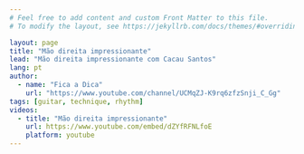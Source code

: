 ```yaml
---
# Feel free to add content and custom Front Matter to this file.
# To modify the layout, see https://jekyllrb.com/docs/themes/#overriding-theme-defaults

layout: page
title: "Mão direita impressionante"
lead: "Mão direita impressionante com Cacau Santos"
lang: pt
author:
  - name: "Fica a Dica"
    url: "https://www.youtube.com/channel/UCMqZJ-K9rq6zfzSnji_C_Gg"
tags: [guitar, technique, rhythm]
videos:
  - title: "Mão direita impressionante"
    url: https://www.youtube.com/embed/dZYfRFNLfoE
    platform: youtube
---
```

